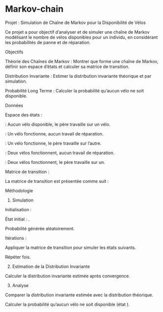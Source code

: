 # Markov-chain

Projet : Simulation de Chaîne de Markov pour la Disponibilité de Vélos

Ce projet a pour objectif d’analyser et de simuler une chaîne de Markov modélisant le nombre de vélos disponibles pour un individu, en considérant les probabilités de panne et de réparation.

Objectifs

Théorie des Chaînes de Markov : Montrer que  forme une chaîne de Markov, définir son espace d’états et calculer sa matrice de transition.

Distribution Invariante : Estimer la distribution invariante théorique et par simulation.

Probabilité Long Terme : Calculer la probabilité qu’aucun vélo ne soit disponible.

Données

Espace des états :

 : Aucun vélo disponible, le père travaille sur un vélo.

 : Un vélo fonctionne, aucun travail de réparation.

 : Un vélo fonctionne, le père travaille sur l’autre.

 : Deux vélos fonctionnent, aucun travail de réparation.

 : Deux vélos fonctionnent, le père travaille sur un.

Matrice de transition :

La matrice de transition est présentée comme suit :

Méthodologie

1. Simulation

Initialisation :

État initial : .

Probabilité  générée aléatoirement.

Itérations :

Appliquer la matrice de transition  pour simuler les états suivants.

Répéter  fois.

2. Estimation de la Distribution Invariante

Calculer la distribution invariante estimée après convergence.

3. Analyse

Comparer la distribution invariante estimée avec la distribution théorique.

Calculer la probabilité qu’aucun vélo ne soit disponible (état ).

